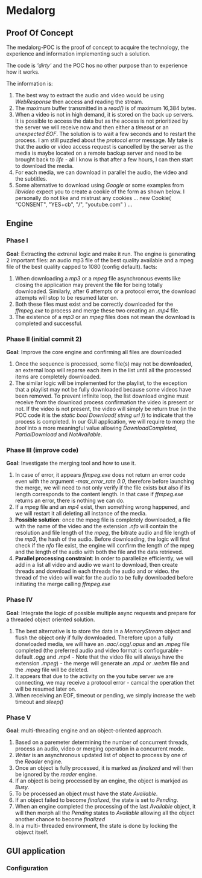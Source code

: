 # Medalorg

## Proof Of Concept

The medalorg-POC is the proof of concept to acquire the technology, the experience and information implementing such a solution.

The code is *'dirty'* and the POC hos no other purpose than to experience how it works.

The information is:
1. The best way to extract the audio and video would be using *WebResponse* then access and reading the stream.
2. The maximum buffer transmitted in a *read()* is of maximum 16,384 bytes.
3. When a video is not in high demand, it is stored on the back up servers. It is possible to access the data but as the access is not prioritized by the server we will receive now and then either a *timeout* or an *unexpected EOF*. 
   The solution is to wait a few seconds and to restart the process. I am still puzzled about the *protocol error* message. 
  My take is that the audio or video access request is cancelled by the server as the media is maybe located on a remote backup server and need to be brought back to *life* - all I know is that after a few hours, I can then start to download the media.
4. For each media, we can download in parallel the audio, the video and the subtitles.
5. Some alternative to download using *Google* or some examples from *libvideo* expect you to create a cookie of the form as shown below. I personally do not like and mistrust any cookies
	...
    new Cookie( "CONSENT", "YES+cb", "/", "youtube.com" )
	...

## Engine
### Phase I
**Goal**: Extracting the extrenal logic and make it run.
The engine is generating 2 important files: an audio mp3 file of the best quality available and a mpeg file of the best quality capped to 1080 (config default).
facts:
1. When downloading a *mp3* or a *mpeg* file asynchronous events like closing the application may prevent the file for being totally downloaded. Similarly, after 6 attempts or a protocol error, the download attempts will stop to be resumed later on.
2. Both these files must exist and be correctly downloaded for the *ffmpeg.exe* to process and merge these two creating an *.mp4* file.
3. The existence of a *mp3* or an *mpeg* files does not mean the download is completed and successful.
### Phase II (initial commit 2)
**Goal**: Improve the core engine and confirming all files are downloaded
1. Once the sequence is processed, some file(s) may not be downloaded, an external loop will reparse each item in the list until all the processed items are completely downloaded.
2. The similar logic will be implemented for the playlist, to the exception that a playlist may not be fully downloaded because some videos have been removed. To prevent infinite loop, the list download engine must receive from the download process confirmation the video is present or not. If the video is not present, the video will simply be return true (in the POC code it is the *static bool Download( string url )*) to indicate that the process is completed. In our GUI application, we will require to morp the *bool* into a more meaningful value allowing *DownloadCompleted*, *PartialDownload* and *NotAvailable*.
### Phase III (improve code)
**Goal**: Investigate the merging tool and how to use it.
1. In case of error, it appears *ffmpeg.exe* does not return an error code even with the argument *-max_error_rate 0.0*, therefore before launching the merge, we will need to not only verify if the file exists but also if its length corresponds to the content length. In that case if *ffmpeg.exe* returns an error, there is nothing we can do.
2. If a *mpeg* file and an *mp4* exist, then something wrong happened, and we will restart it all deleting all instance of the media.
3. **Possible solution**: once the mpeg file is completely downloaded, a file with the name of the video and the extension *.nfo* will contain the resolution and file length of the *mpeg*, the bitrate audio and file length of the *mp3*, the hash of the audio. Before downloading, the logic will first check if the *nfo* file exist, the engine will confirm the length of the mpeg and the length of the audio with both the file and the data retrieved.
4. **Parallel processing constraint**: In order to parallelize efficiently, we will add in a list all video and audio we want to download, then create threads and download in each threads the audio and or video. the thread of the video will wait for the audio to be fully downloaded before initiating the merge calling *ffmpeg.exe*
### Phase IV
**Goal**: Integrate the logic of possible multiple async requests and prepare for a threaded object oriented solution.
1. The best alternative is to store the data in a *MemoryStream* object and flush the object only if fully downloaded. Therefore upon a fully donwloaded media, we will have an *.aac/*.ogg/*.opus* and an *.mpeg* file completed (the preferred audio and video format is confiogurable - default *.ogg* and *.mp4* - Note that the video file will always have the extension *.mpeg*) - the merge will generate an *.mp4 or .webm* file and the *.mpeg* file will be deleted. 
2. It appears that due to the activity on the you tube server we are connecting, we may receive a protocol error - camcal the operation thet will be resumed later on.
3. When receiving an EOF, timeout or pending, we simply increase the web timeout and *sleep()*
### Phase V
**Goal**: multi-threading engine and an object-oriented approach.
1. Based on a paremeter determining the number of concurrent threads, process an audio, video or merging operation in a concurrent mode.
2. *Writer* is an asynchronous updated list of object to process by one of the *Reader* engine.
3. Once an object is fully processed, it is marked as *finalized* and will then be ignored by the *reader* engine.
4. If an object is being processed by an engine, the object is markjed as *Busy*.
5. To be processed an object must have the state *Available*.
6. If an object failed to become *finalized*, the state is set to *Pending*.
7. When an engine completed the processing of the last *Available* object, it will then morph all the *Pending* states to *Available* allowing all the object another chance to become *finalized*
8. In a multi- threaded environment, the state is done by locking the objevct itself.
## GUI application
### Configuration


